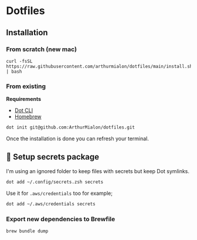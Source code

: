 # Dotfiles

## Installation

### From scratch (new mac)

```
curl -fsSL https://raw.githubusercontent.com/arthurmialon/dotfiles/main/install.sh | bash
```

### From existing

**Requirements**

- [Dot CLI](https://github.com/ArthurMialon/dot)
- [Homebrew](https://brew.sh/)

```bash
dot init git@github.com:ArthurMialon/dotfiles.git
```

Once the installation is done you can refresh your terminal.

## 🔐 Setup secrets package

I'm using an ignored folder to keep files with secrets but keep Dot symlinks.

```bash
dot add ~/.config/secrets.zsh secrets
```

Use it for `.aws/credentials` too for example;

```bash
dot add ~/.aws/credentials secrets
```

### Export new dependencies to Brewfile

```bash
brew bundle dump
```
